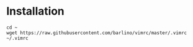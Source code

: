 Installation
================
	cd ~
	wget https://raw.githubusercontent.com/barlino/vimrc/master/.vimrc ~/.vimrc
